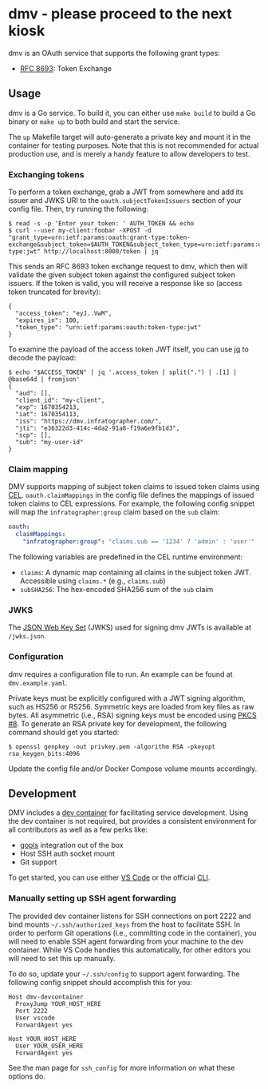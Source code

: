# dmv - please proceed to the next kiosk

dmv is an OAuth service that supports the following grant types:

* [RFC 8693][rfc8693]: Token Exchange

[rfc8693]: https://www.rfc-editor.org/rfc/rfc8693.html

## Usage

dmv is a Go service. To build it, you can either use `make build` to build a Go binary or `make up` to both build and start the service.

The `up` Makefile target will auto-generate a private key and mount it in the container for testing purposes. Note that this is not recommended for actual production use, and is merely a handy feature to allow developers to test.

### Exchanging tokens

To perform a token exchange, grab a JWT from somewhere and add its issuer and JWKS URI to the `oauth.subjectTokenIssuers` section of your config file. Then, try running the following:

```
$ read -s -p 'Enter your token: ' AUTH_TOKEN && echo
$ curl --user my-client:foobar -XPOST -d "grant_type=urn:ietf:params:oauth:grant-type:token-exchange&subject_token=$AUTH_TOKEN&subject_token_type=urn:ietf:params:oauth:token-type:jwt" http://localhost:8000/token | jq
```

This sends an RFC 8693 token exchange request to dmv, which then will validate the given subject token against the configured subject token issuers. If the token is valid, you will receive a response like so (access token truncated for brevity):

```
{
  "access_token": "eyJ..VwM",
  "expires_in": 100,
  "token_type": "urn:ietf:params:oauth:token-type:jwt"
}
```

To examine the payload of the access token JWT itself, you can use [jq][jq] to decode the payload:

```
$ echo "$ACCESS_TOKEN" | jq '.access_token | split(".") | .[1] | @base64d | fromjson'
{
  "aud": [],
  "client_id": "my-client",
  "exp": 1670354213,
  "iat": 1670354113,
  "iss": "https://dmv.infratographer.com/",
  "jti": "e36322d3-414c-4da2-91a8-f19a6e9fb1d3",
  "scp": [],
  "sub": "my-user-id"
}
```

[jq]: https://stedolan.github.io/jq/

### Claim mapping

DMV supports mapping of subject token claims to issued token claims using [CEL][cel]. `oauth.claimMappings` in the config file defines the mappings of issued token claims to CEL expressions. For example, the following config snippet will map the `infratographer:group` claim based on the `sub` claim:

```yaml
oauth:
  claimMappings:
    "infratographer:group": "claims.sub == '1234' ? 'admin' : 'user'"
```

The following variables are predefined in the CEL runtime environment:

* `claims`: A dynamic map containing all claims in the subject token JWT. Accessible using `claims.*` (e.g., `claims.sub`)
* `subSHA256`: The hex-encoded SHA256 sum of the `sub` claim

[cel]: https://github.com/google/cel-go

### JWKS

The [JSON Web Key Set][jwks] (JWKS) used for signing dmv JWTs is available at `/jwks.json`.

[jwks]: https://www.rfc-editor.org/rfc/rfc7517.html#section-5

### Configuration

dmv requires a configuration file to run. An example can be found at `dmv.example.yaml`.

Private keys must be explicitly configured with a JWT signing algorithm, such as HS256 or RS256. Symmetric keys are loaded from key files as raw bytes. All asymmetric (i.e., RSA) signing keys must be encoded using [PKCS #8][pkcs8]. To generate an RSA private key for development, the following command should get you started:

```
$ openssl genpkey -out privkey.pem -algorithm RSA -pkeyopt rsa_keygen_bits:4096
```

Update the config file and/or Docker Compose volume mounts accordingly.

[pkcs8]: https://en.wikipedia.org/wiki/PKCS_8

## Development

DMV includes a [dev container][dev-container] for facilitating service development. Using the dev container is not required, but provides a consistent environment for all contributors as well as a few perks like:

* [gopls][gopls] integration out of the box
* Host SSH auth socket mount
* Git support

To get started, you can use either [VS Code][vs-code] or the official [CLI][cli].

[dev-container]: https://containers.dev/
[gopls]: https://pkg.go.dev/golang.org/x/tools/gopls
[vs-code]: https://code.visualstudio.com/docs/devcontainers/containers
[cli]: https://github.com/devcontainers/cli

### Manually setting up SSH agent forwarding

The provided dev container listens for SSH connections on port 2222 and bind mounts `~/.ssh/authorized_keys` from the host to facilitate SSH. In order to perform Git operations (i.e., committing code in the container), you will need to enable SSH agent forwarding from your machine to the dev container. While VS Code handles this automatically, for other editors you will need to set this up manually.

To do so, update your `~/.ssh/config` to support agent forwarding. The following config snippet should accomplish this for you:

```
Host dmv-devcontainer
  ProxyJump YOUR_HOST_HERE
  Port 2222
  User vscode
  ForwardAgent yes

Host YOUR_HOST_HERE
  User YOUR_USER_HERE
  ForwardAgent yes
```

See the man page for `ssh_config` for more information on what these options do.

